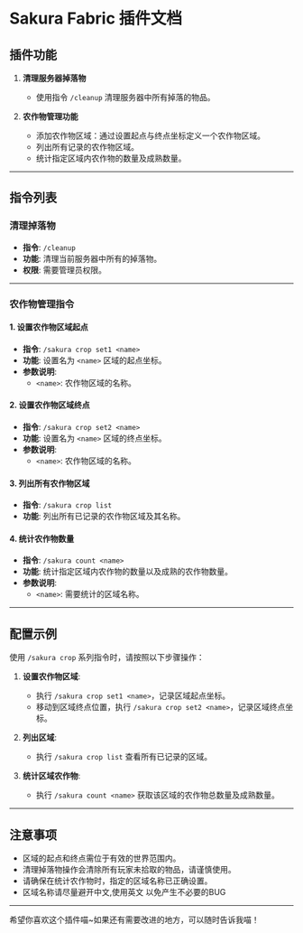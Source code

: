 # Sakura Fabric 插件文档

## 插件功能
1. **清理服务器掉落物**
   - 使用指令 `/cleanup` 清理服务器中所有掉落的物品。

2. **农作物管理功能**
   - 添加农作物区域：通过设置起点与终点坐标定义一个农作物区域。
   - 列出所有记录的农作物区域。
   - 统计指定区域内农作物的数量及成熟数量。

---

## 指令列表

### **清理掉落物**
- **指令**: `/cleanup`
- **功能**: 清理当前服务器中所有的掉落物。
- **权限**: 需要管理员权限。

---

### **农作物管理指令**

#### 1. 设置农作物区域起点
- **指令**: `/sakura crop set1 <name>`
- **功能**: 设置名为 `<name>` 区域的起点坐标。
- **参数说明**:
  - `<name>`: 农作物区域的名称。

#### 2. 设置农作物区域终点
- **指令**: `/sakura crop set2 <name>`
- **功能**: 设置名为 `<name>` 区域的终点坐标。
- **参数说明**:
  - `<name>`: 农作物区域的名称。

#### 3. 列出所有农作物区域
- **指令**: `/sakura crop list`
- **功能**: 列出所有已记录的农作物区域及其名称。

#### 4. 统计农作物数量
- **指令**: `/sakura count <name>`
- **功能**: 统计指定区域内农作物的数量以及成熟的农作物数量。
- **参数说明**:
  - `<name>`: 需要统计的区域名称。

---

## 配置示例
使用 `/sakura crop` 系列指令时，请按照以下步骤操作：

1. **设置农作物区域**:
   - 执行 `/sakura crop set1 <name>`，记录区域起点坐标。
   - 移动到区域终点位置，执行 `/sakura crop set2 <name>`，记录区域终点坐标。

2. **列出区域**:
   - 执行 `/sakura crop list` 查看所有已记录的区域。

3. **统计区域农作物**:
   - 执行 `/sakura count <name>` 获取该区域的农作物总数量及成熟数量。

---

## 注意事项
- 区域的起点和终点需位于有效的世界范围内。
- 清理掉落物操作会清除所有玩家未拾取的物品，请谨慎使用。
- 请确保在统计农作物时，指定的区域名称已正确设置。
- 区域名称请尽量避开中文,使用英文 以免产生不必要的BUG
---

希望你喜欢这个插件喵~如果还有需要改进的地方，可以随时告诉我喵！
